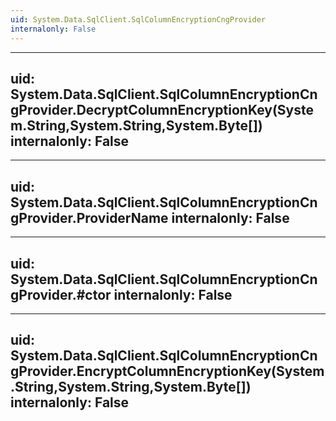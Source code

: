 ```yaml
---
uid: System.Data.SqlClient.SqlColumnEncryptionCngProvider
internalonly: False
---
```


---
uid: System.Data.SqlClient.SqlColumnEncryptionCngProvider.DecryptColumnEncryptionKey(System.String,System.String,System.Byte[])
internalonly: False
---

---
uid: System.Data.SqlClient.SqlColumnEncryptionCngProvider.ProviderName
internalonly: False
---

---
uid: System.Data.SqlClient.SqlColumnEncryptionCngProvider.#ctor
internalonly: False
---

---
uid: System.Data.SqlClient.SqlColumnEncryptionCngProvider.EncryptColumnEncryptionKey(System.String,System.String,System.Byte[])
internalonly: False
---
